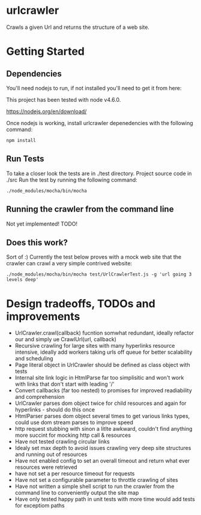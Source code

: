 # urlcrawler

Crawls a given Url and returns the structure of a web site.

# Getting Started


## Dependencies

You'll need nodejs to run, if not installed you'll need to get it from here:

This project has been tested with node v4.6.0.

https://nodejs.org/en/download/

Once nodejs is working, install urlcrawler depenedencies with the following command:

```
npm install
```




## Run Tests

To take a closer look the tests are in ./test directory. Project source code in ./src Run the test by running the following command:

```
./node_modules/mocha/bin/mocha
```


## Running the crawler from the command line

Not yet implemented! TODO!


## Does this work?

Sort of :) Currently the test below proves with a mock web site that the crawler can crawl a very simple contrived website:

```
./node_modules/mocha/bin/mocha test/UrlCrawlerTest.js -g 'url going 3 levels deep'
```


# Design tradeoffs, TODOs and improvements

* UrlCrawler.crawl(callback) fucntion somwhat redundant, ideally refactor our and simply ue CrawlUrl(url, callback)
* Recursive crawling for large sites with many hyperlinks resource intensive, ideally add workers taking urls off queue for better scalability and scheduling
* Page literal object in UrlCrawler should be defined as class object with tests
* Internal site link logic in HtmlParse far too simplisitic and won't work with links that don't start with leading '/'
* Convert callbacks (far too nested) to promises for improved readiability and comprehension  
* UrlCrawler parses dom object twice for child resources and again for hyperlinks - should do this once
* HtmlParser parses dom object several times to get various links types, could use dom stream parses to improve speed
* http request stubbing with sinon a litlte awkward, couldn't find anything more succint for mocking http call & resources
* Have not tested crawling circular links
* Idealy set max depth to avoid issues crawling very deep site structures and running out of resources
* Have not enabled config to set an overall timeout and return what ever resources were retrieved
* have not set a per resource timeout for requests
* Have not set a configurable parameter to throttle crawling of sites   
* Have not written a simple shell script to run the crawler from the command line to conveniently output the site map
* Have only tested happy path in unit tests with more time would add tests for exceptiom paths
